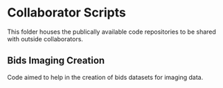 # Collaborator Scripts

This folder houses the publically available code repositories to be shared with outside collaborators.

## Bids Imaging Creation

Code aimed to help in the creation of bids datasets for imaging data.
